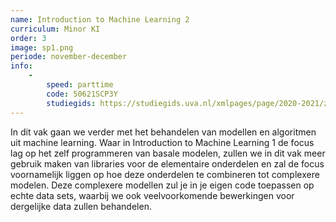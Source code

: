 ```yaml
---
name: Introduction to Machine Learning 2
curriculum: Minor KI
order: 3
image: sp1.png
periode: november-december
info:
    -
        speed: parttime
        code: 50621SCP3Y
        studiegids: https://studiegids.uva.nl/xmlpages/page/2020-2021/zoek-vak/vak/82347
---
```


In dit vak gaan we verder met het behandelen van modellen en algoritmen uit machine learning. Waar in Introduction to Machine Learning 1 de focus lag op het zelf programmeren van basale modelen, zullen we in dit vak meer gebruik maken van libraries voor de elementaire onderdelen en zal de focus voornamelijk liggen op hoe deze onderdelen te combineren tot complexere modelen. Deze complexere modellen zul je in je eigen code toepassen op echte data sets, waarbij we ook veelvoorkomende bewerkingen voor dergelijke data zullen behandelen.